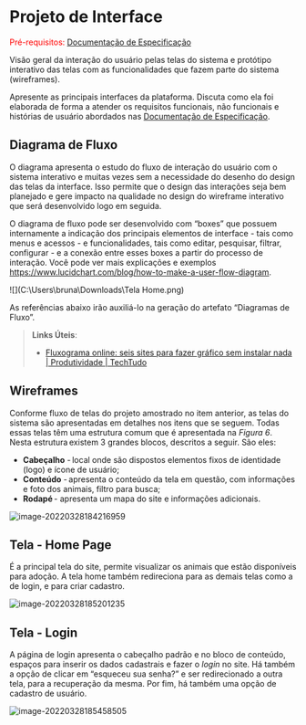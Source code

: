 
# Projeto de Interface

<span style="color:red">Pré-requisitos: <a href="2-Especificação do Projeto.md"> Documentação de Especificação</a></span>

Visão geral da interação do usuário pelas telas do sistema e protótipo interativo das telas com as funcionalidades que fazem parte do sistema (wireframes).

 Apresente as principais interfaces da plataforma. Discuta como ela foi elaborada de forma a atender os requisitos funcionais, não funcionais e histórias de usuário abordados nas <a href="2-Especificação do Projeto.md"> Documentação de Especificação</a>.

## Diagrama de Fluxo

O diagrama apresenta o estudo do fluxo de interação do usuário com o sistema interativo e  muitas vezes sem a necessidade do desenho do design das telas da interface. Isso permite que o design das interações seja bem planejado e gere impacto na qualidade no design do wireframe interativo que será desenvolvido logo em seguida.

O diagrama de fluxo pode ser desenvolvido com “boxes” que possuem internamente a indicação dos principais elementos de interface - tais como menus e acessos - e funcionalidades, tais como editar, pesquisar, filtrar, configurar - e a conexão entre esses boxes a partir do processo de interação. Você pode ver mais explicações e exemplos https://www.lucidchart.com/blog/how-to-make-a-user-flow-diagram.



![](C:\Users\bruna\Downloads\Tela Home.png)

As referências abaixo irão auxiliá-lo na geração do artefato “Diagramas de Fluxo”.

> **Links Úteis**:
> - [Fluxograma online: seis sites para fazer gráfico sem instalar nada | Produtividade | TechTudo](https://www.techtudo.com.br/listas/2019/03/fluxograma-online-seis-sites-para-fazer-grafico-sem-instalar-nada.ghtml)

## Wireframes

Conforme fluxo de telas do projeto amostrado no item anterior, as telas do sistema são apresentadas em detalhes nos itens que se seguem. Todas essas telas têm uma estrutura comum que é apresentada na *Figura 6*. Nesta estrutura existem 3 grandes blocos, descritos a seguir. São eles:

- **Cabeçalho** - local onde são dispostos elementos fixos de identidade (logo) e ícone de usuário;  
- **Conteúdo** - apresenta o conteúdo da tela em questão, com informações e foto dos animais, filtro para busca;  
- **Rodapé** - apresenta um mapa do site e informações adicionais.

![image-20220328184216959](C:\Users\bruna\AppData\Roaming\Typora\typora-user-images\image-20220328184216959.png)



## Tela - Home Page  

É a principal tela do site, permite visualizar os animais que estão disponíveis para adoção. A tela home também redireciona para as demais telas como a de login, e para criar cadastro. 

![image-20220328185201235](C:\Users\bruna\AppData\Roaming\Typora\typora-user-images\image-20220328185201235.png) 



## Tela - Login



A página de login apresenta o cabeçalho padrão e no bloco de conteúdo, espaços para inserir os dados cadastrais e fazer o *login* no site. Há também a opção de clicar em “esqueceu sua senha?” e ser redirecionado a outra tela, para a recuperação da mesma. Por fim, há também uma opção de cadastro de usuário. 

![image-20220328185458505](C:\Users\bruna\AppData\Roaming\Typora\typora-user-images\image-20220328185458505.png)
